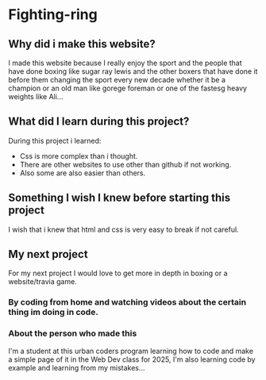 #  Fighting-ring
## Why did i make this website?
I made this website because I really enjoy the sport and the people that have done boxing like sugar ray lewis and the other boxers that have done it before them changing the sport 
every new decade whether it be a champion or an old man like gorege foreman or one of the fastesg heavy weights like Ali...
## What did I learn during this project?
During this project i learned:
 - Css is more complex than i thought.
 - There are other websites to use other than github if not working.
 - Also some are also easier than others.
## Something I wish I knew before starting this project
I wish that i knew that html and css is very easy to break if not careful.
## My next project 
For my next project I would love to get more in depth in boxing or a website/travia game.
### By coding from home and watching videos about the certain thing im doing in code.
### About the person who made this
I'm a student at this urban coders program learning how to code and make a simple page of it in the Web Dev class for 2025, I'm also learning code by example and learning from my mistakes...
